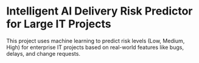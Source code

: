 # Intelligent AI Delivery Risk Predictor for Large IT Projects

This project uses machine learning to predict risk levels (Low, Medium, High) for enterprise IT projects based on real-world features like bugs, delays, and change requests.

